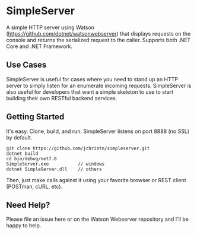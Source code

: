 # SimpleServer

A simple HTTP server using Watson (https://github.com/dotnet/watsonwebserver) that displays requests on the console and returns the serialized request to the caller.  Supports both .NET Core and .NET Framework.

## Use Cases

SimpleServer is useful for cases where you need to stand up an HTTP server to simply listen for an enumerate incoming requests.  SimpleServer is also useful for developers that want a simple skeleton to use to start building their own RESTful backend services.

## Getting Started

It's easy.  Clone, build, and run.  SimpleServer listens on port 8888 (no SSL) by default.

```
git clone https://github.com/jchristn/simpleserver.git
dotnet build
cd bin/debug/net7.0
SimpleServer.exe           // windows
dotnet SimpleServer.dll    // others
```

Then, just make calls against it using your favorite browser or REST client (POSTman, cURL, etc).

## Need Help?

Please file an issue here or on the Watson Webserver repository and I'll be happy to help.

